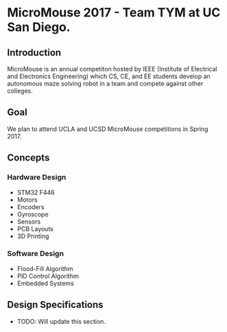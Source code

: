 # MicroMouse 2017 - Team TYM at UC San Diego.
## Introduction
MicroMouse is an annual competiton hosted by IEEE (Institute of Electrical and Electronics Engineering) which CS, CE, and EE students develop an autonomous maze solving robot in a team and compete against other colleges.
## Goal
We plan to attend UCLA and UCSD MicroMouse competitions in Spring 2017. 
## Concepts
### Hardware Design
- STM32 F446
- Motors
- Encoders
- Gyroscope
- Sensors
- PCB Layouts
- 3D Printing
### Software Design
- Flood-Fill Algorithm
- PID Control Algorithm
- Embedded Systems
## Design Specifications
- TODO: Will update this section.
